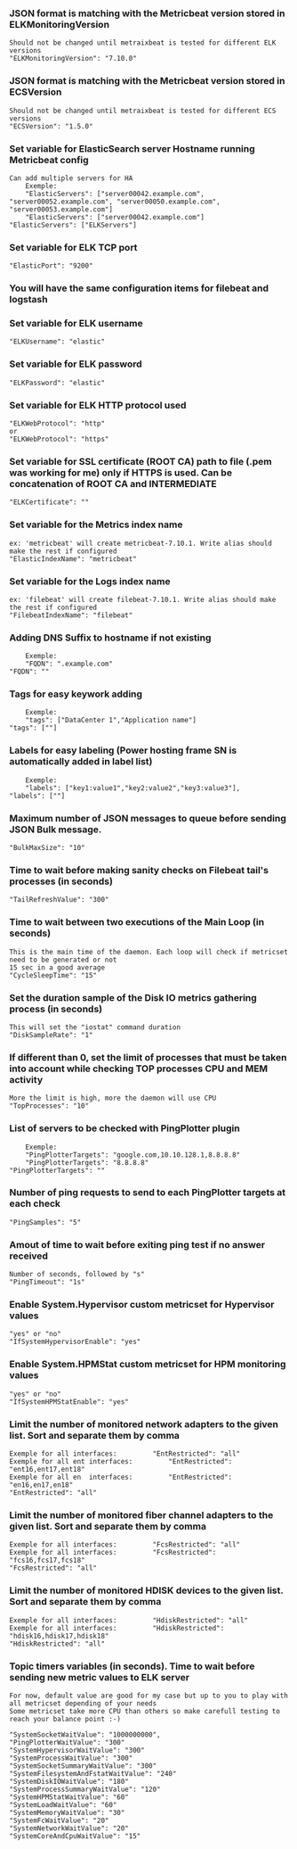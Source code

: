 ### JSON format is matching with the Metricbeat version stored in ELKMonitoringVersion
	Should not be changed until metraixbeat is tested for different ELK versions
	"ELKMonitoringVersion": "7.10.0"


### JSON format is matching with the Metricbeat version stored in ECSVersion
	Should not be changed until metraixbeat is tested for different ECS versions
	"ECSVersion": "1.5.0"


### Set variable for ElasticSearch server Hostname running Metricbeat config
	Can add multiple servers for HA
		Exemple:
		"ElasticServers": ["server00042.example.com", "server00052.example.com", "server00050.example.com", "server00053.example.com"]
		"ElasticServers": ["server00042.example.com"]
	"ElasticServers": ["ELKServers"]

### Set variable for ELK TCP port
	"ElasticPort": "9200"
	
	
### You will have the same configuration items for filebeat and logstash


### Set variable for ELK username
	"ELKUsername": "elastic"


### Set variable for ELK password
	"ELKPassword": "elastic"


### Set variable for ELK HTTP protocol used
	"ELKWebProtocol": "http"
	or
	"ELKWebProtocol": "https"


### Set variable for SSL certificate (ROOT CA) path to file (.pem was working for me) only if HTTPS is used. Can be concatenation of ROOT CA and INTERMEDIATE
	"ELKCertificate": ""


### Set variable for the Metrics index name
	ex: 'metricbeat' will create metricbeat-7.10.1. Write alias should make the rest if configured
	"ElasticIndexName": "metricbeat"


### Set variable for the Logs index name
	ex: 'filebeat' will create filebeat-7.10.1. Write alias should make the rest if configured
	"FilebeatIndexName": "filebeat"


### Adding DNS Suffix to hostname if not existing
		Exemple:
		"FQDN": ".example.com"
	"FQDN": ""


### Tags for easy keywork adding
		Exemple:
		"tags": ["DataCenter 1","Application name"]
	"tags": [""]
	

### Labels for easy labeling (Power hosting frame SN is automatically added in label list)
		Exemple:
		"labels": ["key1:value1","key2:value2","key3:value3"],
	"labels": [""]
	
	
### Maximum number of JSON messages to queue before sending JSON Bulk message. 
	"BulkMaxSize": "10"


### Time to wait before making sanity checks on Filebeat tail's processes (in seconds)
	"TailRefreshValue": "300"


### Time to wait between two executions of the Main Loop (in seconds)
	This is the main time of the daemon. Each loop will check if metricset need to be generated or not
	15 sec in a good average
	"CycleSleepTime": "15"


### Set the duration sample of the Disk IO metrics gathering process (in seconds)
	This will set the "iostat" command duration
	"DiskSampleRate": "1"


### If different than 0, set the limit of processes that must be taken into account while checking TOP processes CPU and MEM activity
	More the limit is high, more the daemon will use CPU
	"TopProcesses": "10"
	

### List of servers to be checked with PingPlotter plugin
		Exemple:
		"PingPlotterTargets": "google.com,10.10.128.1,8.8.8.8"
		"PingPlotterTargets": "8.8.8.8"
	"PingPlotterTargets": ""


### Number of ping requests to send to each PingPlotter targets at each check
	"PingSamples": "5"


### Amout of time to wait before exiting ping test if no answer received
	Number of seconds, followed by "s"
	"PingTimeout": "1s"


### Enable System.Hypervisor custom metricset for Hypervisor values
	"yes" or "no"
	"IfSystemHypervisorEnable": "yes"


### Enable System.HPMStat custom metricset for HPM monitoring values
	"yes" or "no"
	"IfSystemHPMStatEnable": "yes"


### Limit the number of monitored network adapters to the given list. Sort and separate them by comma
	Exemple for all interfaces: 		"EntRestricted": "all"
	Exemple for all ent interfaces: 		"EntRestricted": "ent16,ent17,ent18"
	Exemple for all en  interfaces: 		"EntRestricted": "en16,en17,en18"
	"EntRestricted": "all"


### Limit the number of monitored fiber channel adapters to the given list. Sort and separate them by comma
	Exemple for all interfaces: 		"FcsRestricted": "all"
	Exemple for all interfaces: 		"FcsRestricted": "fcs16,fcs17,fcs18"
	"FcsRestricted": "all"


### Limit the number of monitored HDISK devices to the given list. Sort and separate them by comma
	Exemple for all interfaces: 		"HdiskRestricted": "all"
	Exemple for all interfaces: 		"HdiskRestricted": "hdisk16,hdisk17,hdisk18"
	"HdiskRestricted": "all"
	

### Topic timers variables (in seconds). Time to wait before sending new metric values to ELK server
	For now, default value are good for my case but up to you to play with all metricset depending of your needs
	Some metricset take more CPU than others so make carefull testing to reach your balance point :-)
	
	"SystemSocketWaitValue": "1000000000",	
	"PingPlotterWaitValue": "300"
	"SystemHypervisorWaitValue": "300"
	"SystemProcessWaitValue": "300"
	"SystemSocketSummaryWaitValue": "300"
	"SystemFilesystemAndFstatWaitValue": "240"
	"SystemDiskIOWaitValue": "180"
	"SystemProcessSummaryWaitValue": "120"
	"SystemHPMStatWaitValue": "60"
	"SystemLoadWaitValue": "60"
	"SystemMemoryWaitValue": "30"
	"SystemFcWaitValue": "20"
	"SystemNetworkWaitValue": "20"
	"SystemCoreAndCpuWaitValue": "15"

